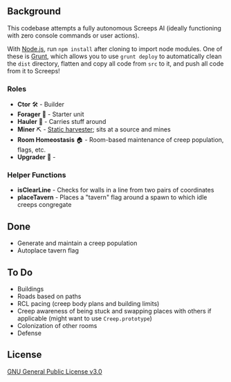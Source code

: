 ## Background
This codebase attempts a fully autonomous Screeps AI (ideally functioning with zero console commands or user actions).

With [Node.js](https://nodejs.org/en/download/), run `npm install` after cloning to import node modules. One of these is
 [Grunt](https://gruntjs.com/), which allows you to use `grunt deploy` to automatically clean the `dist` directory, 
 flatten and copy all code from `src` to it, and push all code from it to Screeps!

### Roles
- **Ctor** &#x1F6E0; - Builder
- **Forager** &#x1F356; - Starter unit
- **Hauler** &#x1F69B; - Carries stuff around
- **Miner** &#x026CF; - [Static harvester](https://wiki.screepspl.us/index.php/Static_Harvesting); sits at a source and mines
- **Room Homeostasis** &#x1F3E0; - Room-based maintenance of creep population, flags, etc.
- **Upgrader** &#x1F53A; - 

### Helper Functions
- **isClearLine** - Checks for walls in a line from two pairs of coordinates
- **placeTavern** - Places a "tavern" flag around a spawn to which idle creeps congregate

## Done
- Generate and maintain a creep population
- Autoplace tavern flag

## To Do
- Buildings
- Roads based on paths
- RCL pacing (creep body plans and building limits)
- Creep awareness of being stuck and swapping places with others if applicable (might want to use `Creep.prototype`)
- Colonization of other rooms
- Defense

## License
[GNU General Public License v3.0](https://www.gnu.org/licenses/gpl-3.0.html)